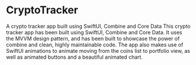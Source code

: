 # CryptoTracker
A crypto tracker app built using SwiftUI, Combine and Core Data
This crypto tracker app has been built using SwiftUI, Combine and Core Data.
It uses the MVVM design pattern, and has been built to showcase the power of combine and clean, highly maintainable code.
The app also makes use of SwiftUI animations to animate moving from the coins list to portfolio view, as well as animated buttons and a beautiful animated chart.

